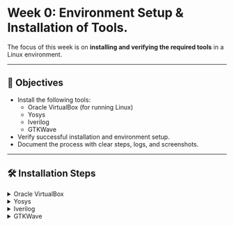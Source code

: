 # Week 0: Environment Setup & Installation of Tools.
 
The focus of this week is on **installing and verifying the required tools** in a Linux environment.

---

## 📑 Objectives
- Install the following tools:
    * Oracle VirtualBox (for running Linux)
    * Yosys
    * Iverilog
    * GTKWave
- Verify successful installation and environment setup.
- Document the process with clear steps, logs, and screenshots.

---

## 🛠️ Installation Steps
<details>
  <summary>Oracle VirtualBox</summary>
 
We need to install the Oracle VirtualBox for running the Linux environment in Windows or MAC OS.

🔗 [Download VirtualBox from here.](https://www.virtualbox.org/wiki/Downloads)

We also need to download the Ubuntu ISO file for installation in Oracle VirtualBox.

🔗 [Download Ubuntu from here.](https://ubuntu.com/download/desktop)

  Then setup the following system in VirtualBox:
  - Ubuntu 20.04+
  - 6GB RAM, 50 GB HDD
  - 4vCPU
</details>

<details>
 <summary>Yosys</summary>
 Run the following commands in the terminal:
 
 ```
sudo apt-get update 
git clone https://github.com/YosysHQ/yosys.git 
cd yosys 
sudo apt install make (If make is not installed please install it)  
sudo apt-get install build-essential clang bison flex libreadline-dev gawk tcl-dev libffi-dev git graphviz xdot pkg-config python3 libboost-system-dev libboost-python-dev libboost-filesystem-dev zlib1g-dev
make config-gcc 
make  
sudo make install
 ```
 To verify successful installation, run:

```
yosys --version
```
</details>

<details>
 <summary>Iverilog</summary>
 Run the following commands in the terminal:
 
 ```
sudo apt-get update 
sudo apt-get install iverilog 
 ```
 To verify successful installation, run:

```
iverilog -v
```
</details>

<details>
 <summary>GTKWave</summary>
 Run the following commands in the terminal:
 
 ```
sudo apt-get update 
sudo apt install gtkwave 
 ```
 To verify successful installation, run:

```
gtkwave -v
```
</details>
